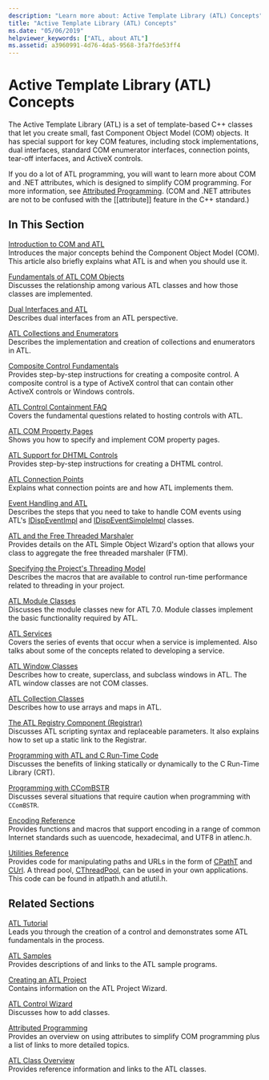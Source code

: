 ```yaml
---
description: "Learn more about: Active Template Library (ATL) Concepts"
title: "Active Template Library (ATL) Concepts"
ms.date: "05/06/2019"
helpviewer_keywords: ["ATL, about ATL"]
ms.assetid: a3960991-4d76-4da5-9568-3fa7fde53ff4
---
```

# Active Template Library (ATL) Concepts

The Active Template Library (ATL) is a set of template-based C++ classes that let you create small, fast Component Object Model (COM) objects. It has special support for key COM features, including stock implementations, dual interfaces, standard COM enumerator interfaces, connection points, tear-off interfaces, and ActiveX controls.

If you do a lot of ATL programming, you will want to learn more about COM and .NET attributes, which is designed to simplify COM programming. For more information, see [Attributed Programming](../windows/attributes/cpp-attributes-com-net.md). (COM and .NET attributes are not to be confused with the \[\[attribute]] feature in the C++ standard.)

## In This Section

[Introduction to COM and ATL](introduction-to-com-and-atl.md)<br/>
Introduces the major concepts behind the Component Object Model (COM). This article also briefly explains what ATL is and when you should use it.

[Fundamentals of ATL COM Objects](fundamentals-of-atl-com-objects.md)<br/>
Discusses the relationship among various ATL classes and how those classes are implemented.

[Dual Interfaces and ATL](dual-interfaces-and-atl.md)<br/>
Describes dual interfaces from an ATL perspective.

[ATL Collections and Enumerators](atl-collections-and-enumerators.md)<br/>
Describes the implementation and creation of collections and enumerators in ATL.

[Composite Control Fundamentals](atl-composite-control-fundamentals.md)<br/>
Provides step-by-step instructions for creating a composite control. A composite control is a type of ActiveX control that can contain other ActiveX controls or Windows controls.

[ATL Control Containment FAQ](atl-control-containment-faq.yml)<br/>
Covers the fundamental questions related to hosting controls with ATL.

[ATL COM Property Pages](atl-com-property-pages.md)<br/>
Shows you how to specify and implement COM property pages.

[ATL Support for DHTML Controls](atl-support-for-dhtml-controls.md)<br/>
Provides step-by-step instructions for creating a DHTML control.

[ATL Connection Points](atl-connection-points.md)<br/>
Explains what connection points are and how ATL implements them.

[Event Handling and ATL](event-handling-and-atl.md)<br/>
Describes the steps that you need to take to handle COM events using ATL's [IDispEventImpl](reference/idispeventimpl-class.md) and [IDispEventSimpleImpl](reference/idispeventsimpleimpl-class.md) classes.

[ATL and the Free Threaded Marshaler](atl-and-the-free-threaded-marshaler.md)<br/>
Provides details on the ATL Simple Object Wizard's option that allows your class to aggregate the free threaded marshaler (FTM).

[Specifying the Project's Threading Model](specifying-the-threading-model-for-a-project-atl.md)<br/>
Describes the macros that are available to control run-time performance related to threading in your project.

[ATL Module Classes](atl-module-classes.md)<br/>
Discusses the module classes new for ATL 7.0. Module classes implement the basic functionality required by ATL.

[ATL Services](atl-services.md)<br/>
Covers the series of events that occur when a service is implemented. Also talks about some of the concepts related to developing a service.

[ATL Window Classes](atl-window-classes.md)<br/>
Describes how to create, superclass, and subclass windows in ATL. The ATL window classes are not COM classes.

[ATL Collection Classes](atl-collection-classes.md)<br/>
Describes how to use arrays and maps in ATL.

[The ATL Registry Component (Registrar)](atl-registry-component-registrar.md)<br/>
Discusses ATL scripting syntax and replaceable parameters. It also explains how to set up a static link to the Registrar.

[Programming with ATL and C Run-Time Code](programming-with-atl-and-c-run-time-code.md)<br/>
Discusses the benefits of linking statically or dynamically to the C Run-Time Library (CRT).

[Programming with CComBSTR](programming-with-ccombstr-atl.md)<br/>
Discusses several situations that require caution when programming with `CComBSTR`.

[Encoding Reference](atl-encoding-reference.md)<br/>
Provides functions and macros that support encoding in a range of common Internet standards such as uuencode, hexadecimal, and UTF8 in atlenc.h.

[Utilities Reference](atl-utilities-reference.md)<br/>
Provides code for manipulating paths and URLs in the form of [CPathT](reference/cpatht-class.md) and [CUrl](reference/curl-class.md). A thread pool, [CThreadPool](reference/cthreadpool-class.md), can be used in your own applications. This code can be found in atlpath.h and atlutil.h.

## Related Sections

[ATL Tutorial](active-template-library-atl-tutorial.md)<br/>
Leads you through the creation of a control and demonstrates some ATL fundamentals in the process.

[ATL Samples](../overview/visual-cpp-samples.md)<br/>
Provides descriptions of and links to the ATL sample programs.

[Creating an ATL Project](reference/creating-an-atl-project.md)<br/>
Contains information on the ATL Project Wizard.

[ATL Control Wizard](reference/atl-control-wizard.md)<br/>
Discusses how to add classes.

[Attributed Programming](../windows/attributes/cpp-attributes-com-net.md)<br/>
Provides an overview on using attributes to simplify COM programming plus a list of links to more detailed topics.

[ATL Class Overview](atl-class-overview.md)<br/>
Provides reference information and links to the ATL classes.

